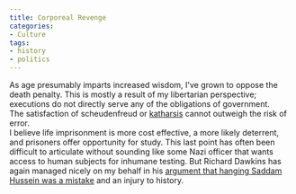 ```yaml
---
title: Corporeal Revenge
categories:
- Culture
tags:
- history
- politics
---
```


As age presumably imparts increased wisdom, I've grown to oppose the death penalty.  This is mostly a result of my libertarian perspective; executions do not directly serve any of the obligations of government.  
The satisfaction of scheudenfreud or [katharsis][1] cannot outweigh the risk of error.  
I believe life imprisonment is more cost effective, a more likely deterrent, and prisoners offer opportunity for study.  This last point has often been difficult to articulate without sounding like some Nazi officer that wants access to human subjects for inhumane testing.  But Richard Dawkins has again managed nicely on my behalf in his [argument that hanging Saddam Hussein was a mistake][2] and an injury to history.

   [1]: http://www.freerepublic.com/forum/a3b9051097110.htm
   [2]: http://richarddawkins.net/article,482,n,n

